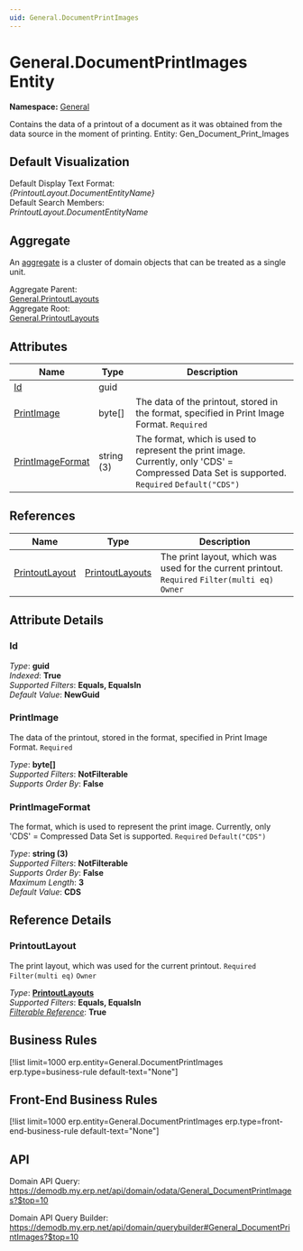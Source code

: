 ```yaml
---
uid: General.DocumentPrintImages
---
```

# General.DocumentPrintImages Entity

**Namespace:** [General](General.md)  

Contains the data of a printout of a document as it was obtained from the data source in the moment of printing. Entity: Gen_Document_Print_Images

## Default Visualization
Default Display Text Format:  
_{PrintoutLayout.DocumentEntityName}_  
Default Search Members:  
_PrintoutLayout.DocumentEntityName_  

## Aggregate
An [aggregate](https://docs.erp.net/tech/advanced/concepts/aggregates.html) is a cluster of domain objects that can be treated as a single unit.  

Aggregate Parent:  
[General.PrintoutLayouts](General.PrintoutLayouts.md)  
Aggregate Root:  
[General.PrintoutLayouts](General.PrintoutLayouts.md)  

## Attributes

| Name | Type | Description |
| ---- | ---- | --- |
| [Id](General.DocumentPrintImages.md#id) | guid |  
| [PrintImage](General.DocumentPrintImages.md#printimage) | byte[] | The data of the printout, stored in the format, specified in Print Image Format. `Required` 
| [PrintImageFormat](General.DocumentPrintImages.md#printimageformat) | string (3) | The format, which is used to represent the print image. Currently, only 'CDS' = Compressed Data Set is supported. `Required` `Default("CDS")` 

## References

| Name | Type | Description |
| ---- | ---- | --- |
| [PrintoutLayout](General.DocumentPrintImages.md#printoutlayout) | [PrintoutLayouts](General.PrintoutLayouts.md) | The print layout, which was used for the current printout. `Required` `Filter(multi eq)` `Owner` |


## Attribute Details

### Id

_Type_: **guid**  
_Indexed_: **True**  
_Supported Filters_: **Equals, EqualsIn**  
_Default Value_: **NewGuid**  

### PrintImage

The data of the printout, stored in the format, specified in Print Image Format. `Required`

_Type_: **byte[]**  
_Supported Filters_: **NotFilterable**  
_Supports Order By_: **False**  

### PrintImageFormat

The format, which is used to represent the print image. Currently, only 'CDS' = Compressed Data Set is supported. `Required` `Default("CDS")`

_Type_: **string (3)**  
_Supported Filters_: **NotFilterable**  
_Supports Order By_: **False**  
_Maximum Length_: **3**  
_Default Value_: **CDS**  


## Reference Details

### PrintoutLayout

The print layout, which was used for the current printout. `Required` `Filter(multi eq)` `Owner`

_Type_: **[PrintoutLayouts](General.PrintoutLayouts.md)**  
_Supported Filters_: **Equals, EqualsIn**  
_[Filterable Reference](https://docs.erp.net/dev/domain-api/filterable-references.html)_: **True**  



## Business Rules

[!list limit=1000 erp.entity=General.DocumentPrintImages erp.type=business-rule default-text="None"]

## Front-End Business Rules

[!list limit=1000 erp.entity=General.DocumentPrintImages erp.type=front-end-business-rule default-text="None"]

## API

Domain API Query:
<https://demodb.my.erp.net/api/domain/odata/General_DocumentPrintImages?$top=10>

Domain API Query Builder:
<https://demodb.my.erp.net/api/domain/querybuilder#General_DocumentPrintImages?$top=10>

